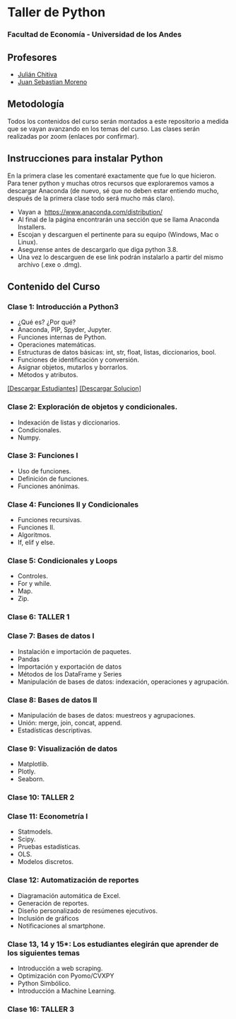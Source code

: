 # Taller de Python 
###	Facultad de Economía - Universidad de los Andes

## Profesores
- [Julián Chitiva](./jc.md)
- [Juan Sebastian Moreno](./jm.md)

## Metodología
Todos los contenidos del curso serán montados a este repositorio a medida que se vayan avanzando en los temas del curso. Las clases serán realizadas por zoom (enlaces por confirmar).

## Instrucciones para instalar Python

En la primera clase les comentaré exactamente que fue lo que hicieron. Para tener python y muchas otros recursos que exploraremos vamos a descargar Anaconda (de nuevo, sé que no deben estar entiendo mucho, después de la primera clase todo será mucho más claro).

- Vayan a  <https://www.anaconda.com/distribution/>
- Al final de la página encontrarán una sección que se llama Anaconda Installers. 
- Escojan y descarguen el pertinente para su equipo (Windows, Mac o Linux). 
- Asegurense antes de descargarlo que diga python 3.8. 
- Una vez lo descarguen de ese link podrán instalarlo a partir del mismo archivo (.exe o .dmg).

## Contenido del Curso 
### Clase 1: Introducción a Python3
- ¿Qué es? ¿Por qué?
- Anaconda, PIP, Spyder, Jupyter.
- Funciones internas de Python.
- Operaciones matemáticas.
- Estructuras de datos básicas: int, str, float, listas, diccionarios, bool.
- Funciones de identificación y conversión.
- Asignar objetos, mutarlos y borrarlos.
- Métodos y atributos.

<a id="raw-url" href="https://raw.githubusercontent.com/julianchitiva/tallerpython/main/clases/20211/Clase_1_Introduccion/Clase_1_Estudiantes_1.ipynb" download>[Descargar Estudiantes]</a>
[[Descargar Solucion]](./../clases/20211/Clase_1_Introduccion/Clase_1_Solucion_1.ipynb)



### Clase 2: Exploración de objetos y condicionales.
- Indexación de listas y diccionarios.
- Condicionales.
- Numpy.

### Clase 3: Funciones I
- Uso de funciones.
- Definición de funciones.
- Funciones anónimas.

### Clase 4: Funciones II y Condicionales
- Funciones recursivas.
- Funciones II.
- Algoritmos.
- If, elif y else.

### Clase 5: Condicionales y Loops
- Controles.
- For y while.
- Map.
- Zip.

### Clase 6: TALLER 1

### Clase 7: Bases de datos I
- Instalación e importación de paquetes.
- Pandas
- Importación y exportación de datos
- Métodos de los DataFrame y Series
- Manipulación de bases de datos: indexación, operaciones y agrupación.

### Clase 8: Bases de datos II
- Manipulación de bases de datos: muestreos y agrupaciones.
- Unión: merge, join, concat, append.
- Estadísticas descriptivas.

### Clase 9: Visualización de datos
- Matplotlib.
- Plotly.
- Seaborn.

### Clase 10: TALLER 2

### Clase 11: Econometría I
- Statmodels.
- Scipy.
- Pruebas estadísticas.
- OLS.
- Modelos discretos.

### Clase 12: Automatización de reportes
- Diagramación automática de Excel.
- Generación de reportes.
- Diseño personalizado de resúmenes ejecutivos.
- Inclusión de gráficos
- Notificaciones al smartphone.

### Clase 13, 14 y 15*: Los estudiantes elegirán que aprender de los siguientes temas
- Introducción a web scraping.
- Optimización con Pyomo/CVXPY
- Python Simbólico. 
- Introducción a Machine Learning.

### Clase 16: TALLER 3





